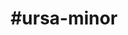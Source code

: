 ---
title: "#ursa-minor"
hashtag: "ursa-minor"
borders:
  - Draco
  - Camelopardalis
  - Cepheus
tags:
  - Constellation
---